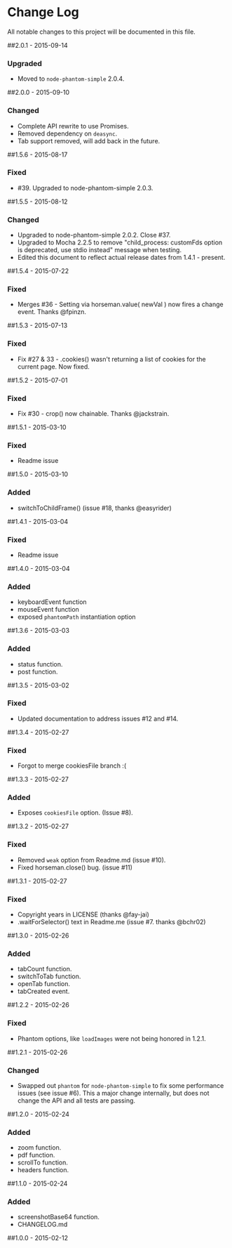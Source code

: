 # Change Log
All notable changes to this project will be documented in this file.

##2.0.1 - 2015-09-14
### Upgraded
- Moved to `node-phantom-simple` 2.0.4.

##2.0.0 - 2015-09-10
### Changed
- Complete API rewrite to use Promises.
- Removed dependency on `deasync`.
- Tab support removed, will add back in the future.

##1.5.6 - 2015-08-17
### Fixed
- #39. Upgraded to node-phantom-simple 2.0.3.

##1.5.5 - 2015-08-12
### Changed
- Upgraded to node-phantom-simple 2.0.2. Close #37.
- Upgraded to Mocha 2.2.5 to remove "child_process: customFds option is deprecated, use stdio instead" message when testing.
- Edited this document to reflect actual release dates from 1.4.1 - present.

##1.5.4 - 2015-07-22
### Fixed
- Merges #36 - Setting via horseman.value( newVal ) now fires a change event. Thanks @fpinzn.

##1.5.3 - 2015-07-13
### Fixed
- Fix #27 & 33 - .cookies() wasn't returning a list of cookies for the current page. Now fixed.

##1.5.2 - 2015-07-01
### Fixed
- Fix #30 - crop() now chainable. Thanks @jackstrain.

##1.5.1 - 2015-03-10
### Fixed
- Readme issue

##1.5.0 - 2015-03-10
### Added
- switchToChildFrame() (issue #18, thanks @easyrider)

##1.4.1 - 2015-03-04
### Fixed
- Readme issue

##1.4.0 - 2015-03-04
### Added
- keyboardEvent function
- mouseEvent function
- exposed `phantomPath` instantiation option

##1.3.6 - 2015-03-03
### Added
- status function.
- post function.

##1.3.5 - 2015-03-02
### Fixed
- Updated documentation to address issues #12 and #14.

##1.3.4 - 2015-02-27
### Fixed
- Forgot to merge cookiesFile branch :(

##1.3.3 - 2015-02-27
### Added
- Exposes `cookiesFile` option. (Issue #8).

##1.3.2 - 2015-02-27
### Fixed
- Removed `weak` option from Readme.md (issue #10).
- Fixed horseman.close() bug. (issue #11)

##1.3.1 - 2015-02-27
### Fixed
- Copyright years in LICENSE (thanks @fay-jai)
- .waitForSelector() text in Readme.me (issue #7. thanks @bchr02)

##1.3.0 - 2015-02-26
### Added
- tabCount function.
- switchToTab function.
- openTab function.
- tabCreated event.

##1.2.2 - 2015-02-26
### Fixed
- Phantom options, like `loadImages` were not being honored in 1.2.1.

##1.2.1 - 2015-02-26
### Changed
- Swapped out `phantom` for `node-phantom-simple` to fix some performance issues (see issue #6).  This a major change internally, but does not change the API and all tests are passing.

##1.2.0 - 2015-02-24
### Added
- zoom function.
- pdf function.
- scrollTo function.
- headers function.

##1.1.0 - 2015-02-24
### Added
- screenshotBase64 function.
- CHANGELOG.md

##1.0.0 - 2015-02-12